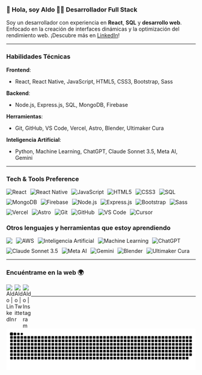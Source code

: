### 👋 Hola, soy Aldo 👨‍💻 Desarrollador Full Stack

Soy un desarrollador con experiencia en **React**, **SQL** y **desarrollo web**. Enfocado en la creación de interfaces dinámicas y la optimización del rendimiento web. ¡Descubre más en [LinkedIn](https://www.linkedin.com/in/aldo-alberto-arbizu)!

---


### Habilidades Técnicas

**Frontend**:
- React, React Native, JavaScript, HTML5, CSS3, Bootstrap, Sass

**Backend**:
- Node.js, Express.js, SQL, MongoDB, Firebase

**Herramientas**:
- Git, GitHub, VS Code, Vercel, Astro, Blender, Ultimaker Cura

**Inteligencia Artificial**:
- Python, Machine Learning, ChatGPT, Claude Sonnet 3.5, Meta AI, Gemini

---

### Tech & Tools Preference

<p style="display: flex; flex-wrap: wrap; gap: 10px;">
  <img src="https://img.shields.io/badge/-React-61DAFB?style=flat&logo=react&logoColor=black" alt="React">
  <img src="https://img.shields.io/badge/-React%20Native-20232A?style=flat&logo=react&logoColor=61DAFB" alt="React Native">
  <img src="https://img.shields.io/badge/-JavaScript-F7DF1E?style=flat&logo=javascript&logoColor=black" alt="JavaScript">
  <img src="https://img.shields.io/badge/-HTML5-E34F26?style=flat&logo=html5&logoColor=white" alt="HTML5">
  <img src="https://img.shields.io/badge/-CSS3-1572B6?style=flat&logo=css3&logoColor=white" alt="CSS3">
  <img src="https://img.shields.io/badge/-SQL-4479A1?style=flat&logo=Microsoft%20SQL%20Server&logoColor=white" alt="SQL">
  <img src="https://img.shields.io/badge/-MongoDB-47A248?style=flat&logo=mongodb&logoColor=white" alt="MongoDB">
  <img src="https://img.shields.io/badge/-Firebase-FFCA28?style=flat&logo=firebase&logoColor=white" alt="Firebase">
  <img src="https://img.shields.io/badge/-Node.js-339933?style=flat&logo=node.js&logoColor=white" alt="Node.js">
  <img src="https://img.shields.io/badge/-Express.js-000000?style=flat&logo=express&logoColor=white" alt="Express.js">
  <img src="https://img.shields.io/badge/-Bootstrap-563D7C?style=flat&logo=bootstrap&logoColor=white" alt="Bootstrap">
  <img src="https://img.shields.io/badge/-Sass-CC6699?style=flat&logo=sass&logoColor=white" alt="Sass">
  <img src="https://img.shields.io/badge/-Vercel-000000?style=flat&logo=vercel&logoColor=white" alt="Vercel">
  <img src="https://img.shields.io/badge/-Astro-FF5A03?style=flat&logo=astro&logoColor=white" alt="Astro">
  <img src="https://img.shields.io/badge/-Git-F05032?style=flat&logo=git&logoColor=white" alt="Git">
  <img src="https://img.shields.io/badge/-Github-181717?style=flat&logo=github&logoColor=white" alt="GitHub">
  <img src="https://img.shields.io/badge/-VS%20Code-007ACC?style=flat&logo=visual%20studio%20code&logoColor=white" alt="VS Code">
  <img src="https://img.shields.io/badge/Cursor-4B8BBE?style=flat&logo=cursor&logoColor=white" alt="Cursor">
</p>

### Otros lenguajes y herramientas que estoy aprendiendo

<p style="display: flex; flex-wrap: wrap; gap: 10px;">
  <img src="https://img.shields.io/badge/-Python-3776AB?style=flat&logo=python&logoColor=white">
  <img src="https://img.shields.io/badge/AWS-FF9900?style=flat&logo=amazonaws&logoColor=white" alt="AWS">
  <img src="https://img.shields.io/badge/Inteligencia%20Artificial-007FFF?style=flat&logo=ai&logoColor=white" alt="Inteligencia Artificial">
  <img src="https://img.shields.io/badge/Machine%20Learning-FF9900?style=flat&logo=python&logoColor=white" alt="Machine Learning">
  <img src="https://img.shields.io/badge/ChatGPT-00BFFF?style=flat&logo=openai&logoColor=white" alt="ChatGPT">
  <img src="https://img.shields.io/badge/Claude%20Sonnet%203.5-7C7C7C?style=flat&logo=ai&logoColor=white" alt="Claude Sonnet 3.5">
  <img src="https://img.shields.io/badge/Meta%20AI-00A400?style=flat&logo=facebook&logoColor=white" alt="Meta AI">
  <img src="https://img.shields.io/badge/Gemini-FF4F00?style=flat&logo=google&logoColor=white" alt="Gemini">
  <img src="https://img.shields.io/badge/-Blender-F5792A?style=flat&logo=blender&logoColor=white" alt="Blender">
  <img src="https://img.shields.io/badge/Ultimaker%20Cura-70B1E7?style=flat&logo=ultimaker&logoColor=white" alt="Ultimaker Cura">
</p>

---

### Encuéntrame en la web 🌍

[<img align="left" alt="Aldo | LinkedIn" width="22px" src="https://cdn.jsdelivr.net/npm/simple-icons@v3/icons/linkedin.svg" />][linkedin]
[<img align="left" alt="Aldo | Twitter" width="22px" src="https://cdn.jsdelivr.net/npm/simple-icons@v3/icons/twitter.svg" />][twitter]
[<img align="left" alt="Aldo | Instagram" width="22px" src="https://cdn.jsdelivr.net/npm/simple-icons@v3/icons/instagram.svg" />][instagram]

<br/>

---
<picture>
  <source media="(prefers-color-scheme: dark)" srcset="https://raw.githubusercontent.com/lukemorales/lukemorales/output/github-snake-dark.svg" />
  <source media="(prefers-color-scheme: light)" srcset="https://raw.githubusercontent.com/lukemorales/lukemorales/output/github-snake.svg" />
  <img alt="github-snake" src="https://raw.githubusercontent.com/lukemorales/lukemorales/output/github-snake.svg" />
</picture>


[linkedin]: https://www.linkedin.com/in/aldo-alberto-arbizu/
[twitter]: https://twitter.com/AldoArbizu
[instagram]: https://www.instagram.com/aldoarbizu/
